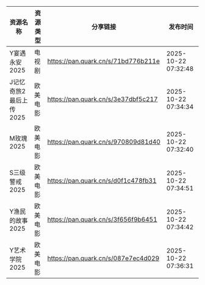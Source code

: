 | 资源名称           | 资源类型 | 分享链接                                | 发布时间                |
| -------------- | ---- | ----------------------------------- | ------------------- |
| Y宴遇永安2025      | 电视剧  | https://pan.quark.cn/s/71bd776b211e | 2025-10-22 07:32:48 |
| J记忆奇旅2最后上传2025 | 欧美电影 | https://pan.quark.cn/s/3e37dbf5c217 | 2025-10-22 07:34:34 |
| M玫瑰2025        | 欧美电影 | https://pan.quark.cn/s/970809d81d40 | 2025-10-22 07:32:40 |
| S三级警戒2025      | 欧美电影 | https://pan.quark.cn/s/d0f1c478fb31 | 2025-10-22 07:34:51 |
| Y渔民的故事2025     | 欧美电影 | https://pan.quark.cn/s/3f656f9b6451 | 2025-10-22 07:34:42 |
| Y艺术学院2025      | 欧美电影 | https://pan.quark.cn/s/087e7ec4d029 | 2025-10-22 07:36:31 |
